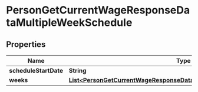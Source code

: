 

# PersonGetCurrentWageResponseDataMultipleWeekSchedule


## Properties

| Name | Type | Description | Notes |
|------------ | ------------- | ------------- | -------------|
|**scheduleStartDate** | **String** |  |  [optional] |
|**weeks** | [**List&lt;PersonGetCurrentWageResponseDataMultipleWeekScheduleWeeksInner&gt;**](PersonGetCurrentWageResponseDataMultipleWeekScheduleWeeksInner.md) |  |  [optional] |



